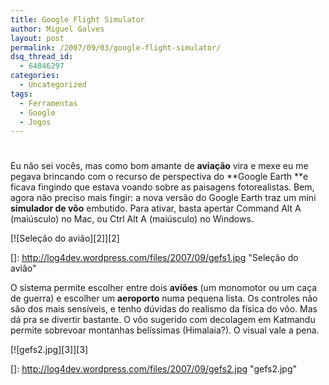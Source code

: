 ```yaml
---
title: Google Flight Simulator
author: Miguel Galves
layout: post
permalink: /2007/09/03/google-flight-simulator/
dsq_thread_id:
  - 64846297
categories:
  - Uncategorized
tags:
  - Ferramentas
  - Google
  - Jogos
---
```

# 

Eu não sei vocês, mas como bom amante de **aviação** vira e mexe eu me pegava brincando com o recurso de perspectiva do **Google Earth **e ficava fingindo que estava voando sobre as paisagens fotorealistas. Bem, agora não preciso mais fingir: a nova versão do Google Earth traz um mini **simulador de vôo** embutido. Para ativar, basta apertar Command Alt A (maiúsculo) no Mac, ou Ctrl Alt A (maiúsculo) no Windows.

[![Seleção do avião][2]][2]

 []: http://log4dev.wordpress.com/files/2007/09/gefs1.jpg "Seleção do avião"

O sistema permite escolher entre dois **aviões** (um monomotor ou um caça de guerra) e escolher um **aeroporto** numa pequena lista. Os controles não são dos mais sensíveis, e tenho dúvidas do realismo da física do vôo. Mas dá pra se divertir bastante. O vôo sugerido com decolagem em Katmandu permite sobrevoar montanhas belíssimas (Himalaia?). O visual vale a pena.

[![gefs2.jpg][3]][3]

 []: http://log4dev.wordpress.com/files/2007/09/gefs2.jpg "gefs2.jpg"